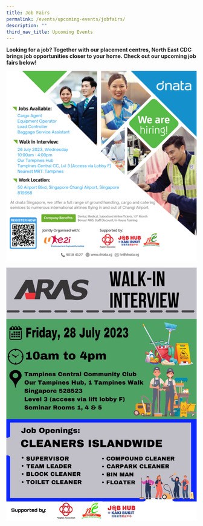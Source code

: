 ```yaml
---
title: Job Fairs
permalink: /events/upcoming-events/jobfairs/
description: ""
third_nav_title: Upcoming Events
---
```

**Looking for a job? Together with our placement centres, North East CDC brings job opportunities closer to your home. Check out our upcoming job fairs below!**

![](/images/Job%20Fairs/26%20july%202023%20career%20fair%20oth_edm.png)

![](/images/Job%20Fairs/aras_edm1.jpg)
